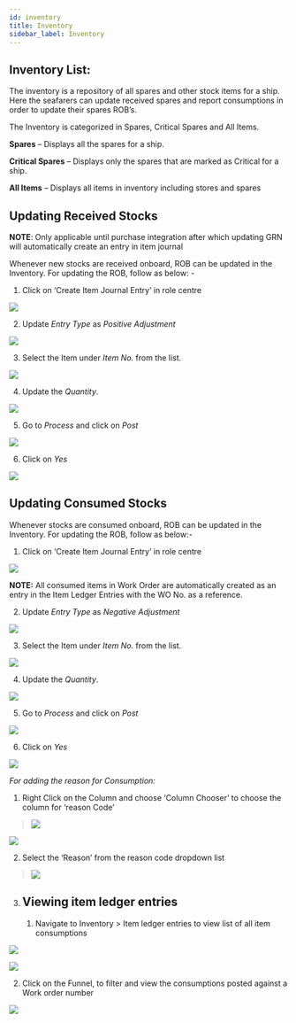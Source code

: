 ```yaml
---
id: inventory
title: Inventory
sidebar_label: Inventory
---
```


## Inventory List:

The inventory is a repository of all spares and other stock items for a
ship. Here the seafarers can update received spares and report
consumptions in order to update their spares ROB’s.

The Inventory is categorized in Spares, Critical Spares and All Items.

**Spares** – Displays all the spares for a ship.

**Critical Spares** – Displays only the spares that are marked as
Critical for a ship.

**All Items** – Displays all items in inventory including stores and
spares

## Updating Received Stocks

**NOTE**: Only applicable until purchase integration after which
updating GRN will automatically create an entry in item journal

Whenever new stocks are received onboard, ROB can be updated in the
Inventory. For updating the ROB, follow as below: -

1.  Click on ‘Create Item Journal Entry’ in role centre

![](/help/user/image130.png)

2.  Update *Entry Type* as *Positive Adjustment*

![](/help/user/image131.png)

3.  Select the Item under *Item No.* from the list.

![](/help/user/image132.png)

4.  Update the *Quantity*.

![](/help/user/image133.png)

5.  Go to *Process* and click on *Post*

![](/help/user/image134.png)

6.  Click on *Yes*

![](/help/user/image135.png)

## Updating Consumed Stocks

Whenever stocks are consumed onboard, ROB can be updated in the
Inventory. For updating the ROB, follow as below:-

1.  Click on ‘Create Item Journal Entry’ in role centre

![](/help/user/image130.png)

**NOTE:** All consumed items in Work Order are automatically created as
an entry in the Item Ledger Entries with the WO No. as a reference.

2.  Update *Entry Type* as *Negative Adjustment*

![](/help/user/image136.png)

3.  Select the Item under *Item No.* from the list.

![](/help/user/image137.png)

4.  Update the *Quantity*.

![](/help/user/image138.png)

5.  Go to *Process* and click on *Post*

![](/help/user/image134.png)

6.  Click on *Yes*

![](/help/user/image135.png)

*<span class="underline">For adding the reason for Consumption:</span>*

1.  Right Click on the Column and choose ‘Column Chooser’ to choose the
    column for ‘reason Code’

> ![](/help/user/image139.png)

![](/help/user/image140.png)

2.  Select the ‘Reason’ from the reason code dropdown list

> ![](/help/user/image141.png)

3.  ## Viewing item ledger entries
    
    1.  Navigate to Inventory \> Item ledger entries to view list of all
        item consumptions

![](/help/user/image142.png)

![](/help/user/image143.png)

2.  Click on the Funnel, to filter and view the consumptions posted
    against a Work order number

![](/help/user/image144.png)
